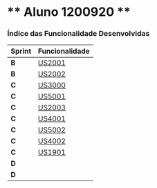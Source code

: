 ** Aluno 1200920 **
===============================


### Índice das Funcionalidade Desenvolvidas ###

| Sprint | Funcionalidade                   |
|--------|----------------------------------|
| **B**  | [US2001](SprintB/1200920/US2001) |
| **B**  | [US2002](SprintB/1200920/US2002) |
| **C**  | [US3000](SprintC/1200920/US3000) |
| **C**  | [US5001](SprintC/1201487/US5001) |
| **C**  | [US2003](SprintC/1201487/US2003) |
| **C**  | [US4001](SprintC/1200920/US4001) |
| **C**  | [US5002](SprintC/1200601/US5002) |
| **C**  | [US4002](SprintC/1200601/US4002) |
| **C**  | [US1901](SprintC/1201487/US1901) |
| **D**  | []()                             |
| **D**  | []()                             |
